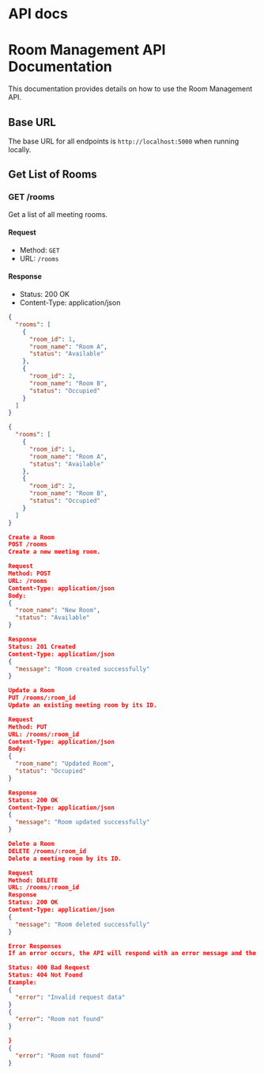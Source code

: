 ﻿# API docs
 # Room Management API Documentation

This documentation provides details on how to use the Room Management API.

## Base URL
The base URL for all endpoints is `http://localhost:5000` when running locally.

## Get List of Rooms

### GET /rooms

Get a list of all meeting rooms.

#### Request

- Method: `GET`
- URL: `/rooms`

#### Response

- Status: 200 OK
- Content-Type: application/json

```json
{
  "rooms": [
    {
      "room_id": 1,
      "room_name": "Room A",
      "status": "Available"
    },
    {
      "room_id": 2,
      "room_name": "Room B",
      "status": "Occupied"
    }
  ]
}

{
  "rooms": [
    {
      "room_id": 1,
      "room_name": "Room A",
      "status": "Available"
    },
    {
      "room_id": 2,
      "room_name": "Room B",
      "status": "Occupied"
    }
  ]
}

Create a Room
POST /rooms
Create a new meeting room.

Request
Method: POST
URL: /rooms
Content-Type: application/json
Body:
{
  "room_name": "New Room",
  "status": "Available"
}

Response
Status: 201 Created
Content-Type: application/json
{
  "message": "Room created successfully"
}

Update a Room
PUT /rooms/:room_id
Update an existing meeting room by its ID.

Request
Method: PUT
URL: /rooms/:room_id
Content-Type: application/json
Body:
{
  "room_name": "Updated Room",
  "status": "Occupied"
}

Response
Status: 200 OK
Content-Type: application/json
{
  "message": "Room updated successfully"
}

Delete a Room
DELETE /rooms/:room_id
Delete a meeting room by its ID.

Request
Method: DELETE
URL: /rooms/:room_id
Response
Status: 200 OK
Content-Type: application/json
{
  "message": "Room deleted successfully"
}

Error Responses
If an error occurs, the API will respond with an error message and the appropriate HTTP status code.

Status: 400 Bad Request
Status: 404 Not Found
Example:
{
  "error": "Invalid request data"
}
{
  "error": "Room not found"
}

}
{
  "error": "Room not found"
}
